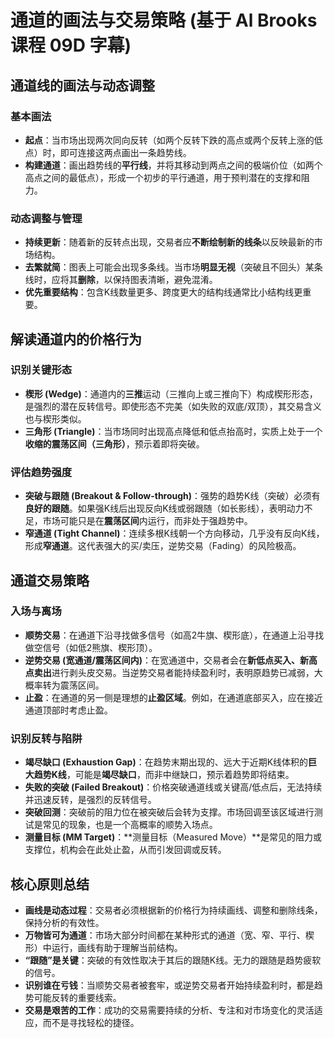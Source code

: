 # 通道的画法与交易策略 (基于 Al Brooks 课程 09D 字幕)

## 通道线的画法与动态调整

### 基本画法
-   **起点**：当市场出现两次同向反转（如两个反转下跌的高点或两个反转上涨的低点）时，即可连接这两点画出一条趋势线。
-   **构建通道**：画出趋势线的**平行线**，并将其移动到两点之间的极端价位（如两个高点之间的最低点），形成一个初步的平行通道，用于预判潜在的支撑和阻力。

### 动态调整与管理
-   **持续更新**：随着新的反转点出现，交易者应**不断绘制新的线条**以反映最新的市场结构。
-   **去繁就简**：图表上可能会出现多条线。当市场**明显无视**（突破且不回头）某条线时，应将其**删除**，以保持图表清晰，避免混淆。
-   **优先重要结构**：包含K线数量更多、跨度更大的结构线通常比小结构线更重要。

## 解读通道内的价格行为

### 识别关键形态
-   **楔形 (Wedge)**：通道内的**三推**运动（三推向上或三推向下）构成楔形形态，是强烈的潜在反转信号。即使形态不完美（如失败的双底/双顶），其交易含义也与楔形类似。
-   **三角形 (Triangle)**：当市场同时出现高点降低和低点抬高时，实质上处于一个**收缩的震荡区间（三角形）**，预示着即将突破。

### 评估趋势强度
-   **突破与跟随 (Breakout & Follow-through)**：强势的趋势K线（突破）必须有**良好的跟随**。如果强K线后出现反向K线或弱跟随（如长影线），表明动力不足，市场可能只是在**震荡区间**内运行，而非处于强趋势中。
-   **窄通道 (Tight Channel)**：连续多根K线朝一个方向移动，几乎没有反向K线，形成**窄通道**。这代表强大的买/卖压，逆势交易（Fading）的风险极高。

## 通道交易策略

### 入场与离场
-   **顺势交易**：在通道下沿寻找做多信号（如高2牛旗、楔形底），在通道上沿寻找做空信号（如低2熊旗、楔形顶）。
-   **逆势交易 (宽通道/震荡区间内)**：在宽通道中，交易者会在**新低点买入、新高点卖出**进行剥头皮交易。当逆势交易者能持续盈利时，表明原趋势已减弱，大概率转为震荡区间。
-   **止盈**：在通道的另一侧是理想的**止盈区域**。例如，在通道底部买入，应在接近通道顶部时考虑止盈。

### 识别反转与陷阱
-   **竭尽缺口 (Exhaustion Gap)**：在趋势末期出现的、远大于近期K线体积的**巨大趋势K线**，可能是**竭尽缺口**，而非中继缺口，预示着趋势即将结束。
-   **失败的突破 (Failed Breakout)**：价格突破通道线或关键高/低点后，无法持续并迅速反转，是强烈的反转信号。
-   **突破回测**：突破前的阻力位在被突破后会转为支撑。市场回调至该区域进行测试是常见的现象，也是一个高概率的顺势入场点。
-   **测量目标 (MM Target)**：**测量目标（Measured Move）**是常见的阻力或支撑位，机构会在此处止盈，从而引发回调或反转。

## 核心原则总结
-   **画线是动态过程**：交易者必须根据新的价格行为持续画线、调整和删除线条，保持分析的有效性。
-   **万物皆可为通道**：市场大部分时间都在某种形式的通道（宽、窄、平行、楔形）中运行，画线有助于理解当前结构。
-   **“跟随”是关键**：突破的有效性取决于其后的跟随K线。无力的跟随是趋势疲软的信号。
-   **识别谁在亏钱**：当顺势交易者被套牢，或逆势交易者开始持续盈利时，都是趋势可能反转的重要线索。
-   **交易是艰苦的工作**：成功的交易需要持续的分析、专注和对市场变化的灵活适应，而不是寻找轻松的捷径。